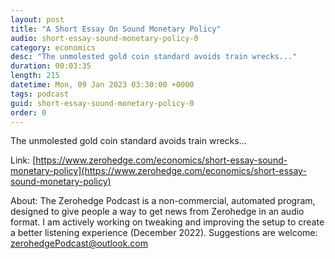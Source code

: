 ```yaml
---
layout: post
title: "A Short Essay On Sound Monetary Policy"
audio: short-essay-sound-monetary-policy-0
category: economics
desc: "The unmolested gold coin standard avoids train wrecks..."
duration: 00:03:35
length: 215
datetime: Mon, 09 Jan 2023 03:30:00 +0000
tags: podcast
guid: short-essay-sound-monetary-policy-0
order: 0
---
```

The unmolested gold coin standard avoids train wrecks...

Link: [https://www.zerohedge.com/economics/short-essay-sound-monetary-policy](https://www.zerohedge.com/economics/short-essay-sound-monetary-policy)

About: The Zerohedge Podcast is a non-commercial, automated program, designed to give people a way to get news from Zerohedge in an audio format.  I am actively working on tweaking and improving the setup to create a better listening experience (December 2022).  Suggestions are welcome: [zerohedgePodcast@outlook.com](mailto:zerohedgePodcast@outlook.com)